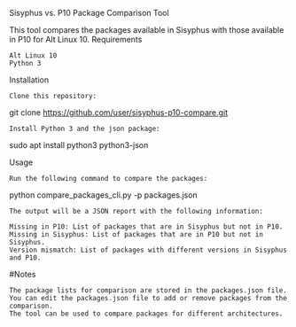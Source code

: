 Sisyphus vs. P10 Package Comparison Tool

This tool compares the packages available in Sisyphus with those available in P10 for Alt Linux 10.
Requirements

    Alt Linux 10
    Python 3

Installation

    Clone this repository:

git clone https://github.com/user/sisyphus-p10-compare.git

    Install Python 3 and the json package:

sudo apt install python3 python3-json

Usage

    Run the following command to compare the packages:

python compare_packages_cli.py -p packages.json

    The output will be a JSON report with the following information:

    Missing in P10: List of packages that are in Sisyphus but not in P10.
    Missing in Sisyphus: List of packages that are in P10 but not in Sisyphus.
    Version mismatch: List of packages with different versions in Sisyphus and P10.

#Notes

    The package lists for comparison are stored in the packages.json file.
    You can edit the packages.json file to add or remove packages from the comparison.
    The tool can be used to compare packages for different architectures.

